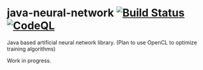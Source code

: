 java-neural-network [![Build Status](https://travis-ci.org/javachaos/java-neural-network.svg?branch=develop)](https://travis-ci.org/javachaos/java-neural-network) [![CodeQL](https://github.com/javachaos/java-neural-network/actions/workflows/codeql-analysis.yml/badge.svg)](https://github.com/javachaos/java-neural-network/actions/workflows/codeql-analysis.yml)
===================

Java based artificial neural network library. (Plan to use OpenCL to optimize training algorithms)

Work in progress.
